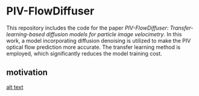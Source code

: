 # PIV-FlowDiffuser
This repository includes the code for the paper _PIV-FlowDiffuser: Transfer-learning-based diffusion models for particle image velocimetry_. In this work, a model incorporating diffusion denoising is utilized to make the PIV optical flow prediction more accurate. The transfer learning method is employed, which significantly reduces the model training cost.

## motivation
[alt text](PIV-FlowDiffuser/fig2a.pdf)
